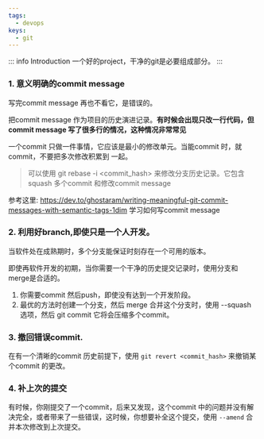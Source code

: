 ```yaml
--- 
tags:
  - devops
keys:
  - git
---
```


::: info Introduction
一个好的project，干净的git是必要组成部分。
:::

### 1. 意义明确的commit message

写完commit message 再也不看它，是错误的。

把commit message 作为项目的历史演进记录。**有时候会出现只改一行代码，但commit message 写了很多行的情况，这种情况非常常见**

一个commit 只做一件事情，它应该是最小的修改单元。当能commit 时，就commit，不要把多次修改积累到 一起。

> 可以使用 git rebase -i <commit_hash> 来修改分支历史记录。它包含squash 多个commit 和修改commit message


参考这里: https://dev.to/ghostaram/writing-meaningful-git-commit-messages-with-semantic-tags-1dim 学习如何写commit message

### 2. 利用好branch,即使只是一个人开发。

当软件处在成熟期时，多个分支能保证时刻存在一个可用的版本。

即使再软件开发的初期，当你需要一个干净的历史提交记录时，使用分支和merge是合适的。

1. 你需要commit 然后push，即使没有达到一个开发阶段。
2. 最优的方法时创建一个分支，然后 merge 合并这个分支时，使用 --squash 选项，然后 git commit 它将会压缩多个commit。


### 3. 撤回错误commit.

在有一个清晰的commit 历史前提下，使用 `git revert <commit_hash>` 来撤销某个commit 的更改。 

### 4. 补上次的提交

有时候，你刚提交了一个commit，后来又发现，这个commit 中的问题并没有解决完全，或者带来了一些错误，这时候，你想要补全这个提交，使用 `--amend` 合并本次修改到上次提交。


